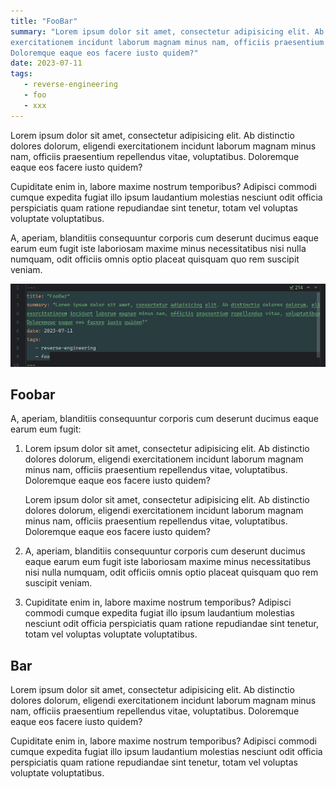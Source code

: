 ```yaml
---
title: "FooBar"
summary: "Lorem ipsum dolor sit amet, consectetur adipisicing elit. Ab distinctio dolores dolorum, eligendi
exercitationem incidunt laborum magnam minus nam, officiis praesentium repellendus vitae, voluptatibus.
Doloremque eaque eos facere iusto quidem?"
date: 2023-07-11
tags:
   - reverse-engineering
   - foo
   - xxx
---
```


Lorem ipsum dolor sit amet, consectetur adipisicing elit. Ab distinctio dolores dolorum, eligendi
exercitationem incidunt laborum magnam minus nam, officiis praesentium repellendus vitae, voluptatibus.
Doloremque eaque eos facere iusto quidem?

Cupiditate enim in, labore maxime nostrum temporibus? Adipisci commodi cumque expedita fugiat illo ipsum
laudantium molestias nesciunt odit officia perspiciatis quam ratione repudiandae sint tenetur, totam vel
voluptas voluptate voluptatibus.

A, aperiam, blanditiis consequuntur corporis cum deserunt ducimus eaque earum eum fugit iste laboriosam
maxime minus necessitatibus nisi nulla numquam, odit officiis omnis optio placeat quisquam quo rem suscipit
veniam.

![Image of code](./code.png)

## Foobar

A, aperiam, blanditiis consequuntur corporis cum deserunt ducimus eaque earum eum fugit:

1. Lorem ipsum dolor sit amet, consectetur adipisicing elit. Ab distinctio dolores dolorum, eligendi
   exercitationem incidunt laborum magnam minus nam, officiis praesentium repellendus vitae, voluptatibus.
   Doloremque eaque eos facere iusto quidem?

   Lorem ipsum dolor sit amet, consectetur adipisicing elit. Ab distinctio dolores dolorum, eligendi
   exercitationem incidunt laborum magnam minus nam, officiis praesentium repellendus vitae, voluptatibus.
   Doloremque eaque eos facere iusto quidem?

2. A, aperiam, blanditiis consequuntur corporis cum deserunt ducimus eaque earum eum fugit iste laboriosam
   maxime minus necessitatibus nisi nulla numquam, odit officiis omnis optio placeat quisquam quo rem suscipit
   veniam.

3. Cupiditate enim in, labore maxime nostrum temporibus? Adipisci commodi cumque expedita fugiat illo ipsum
   laudantium molestias nesciunt odit officia perspiciatis quam ratione repudiandae sint tenetur, totam vel
   voluptas voluptate voluptatibus.

## Bar

Lorem ipsum dolor sit amet, consectetur adipisicing elit. Ab distinctio dolores dolorum, eligendi
exercitationem incidunt laborum magnam minus nam, officiis praesentium repellendus vitae, voluptatibus.
Doloremque eaque eos facere iusto quidem?

Cupiditate enim in, labore maxime nostrum temporibus? Adipisci commodi cumque expedita fugiat illo ipsum
laudantium molestias nesciunt odit officia perspiciatis quam ratione repudiandae sint tenetur, totam vel
voluptas voluptate voluptatibus.

